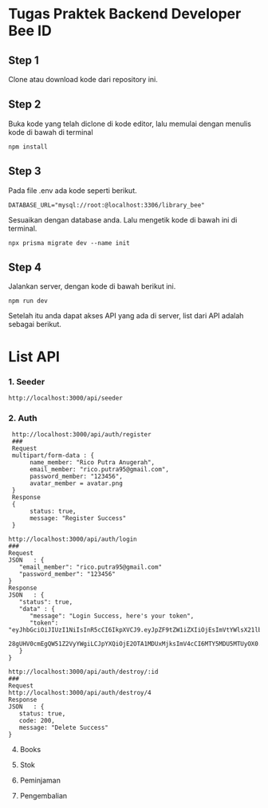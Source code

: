 # Tugas Praktek Backend Developer Bee ID

## Step 1
Clone atau download kode dari repository ini.

## Step 2
Buka kode yang telah diclone di kode editor, lalu memulai dengan menulis kode di bawah di terminal
```
npm install
```

## Step 3
Pada file .env ada kode seperti berikut.
```
DATABASE_URL="mysql://root:@localhost:3306/library_bee"
```
Sesuaikan dengan database anda. Lalu mengetik kode di bawah ini di terminal.
```
npx prisma migrate dev --name init
```

## Step 4
Jalankan server, dengan kode di bawah berikut ini.
```
npm run dev
```
Setelah itu anda dapat akses API yang ada di server, list dari API adalah sebagai berikut.

# List API

### 1. Seeder
   ```
   http://localhost:3000/api/seeder
   ```
### 2. Auth
   ```
    http://localhost:3000/api/auth/register
    ###
    Request
    multipart/form-data : {
         name_member: "Rico Putra Anugerah",
         email_member: "rico.putra95@gmail.com",
         password_member: "123456",
         avatar_member = avatar.png
    }
    Response
    {
         status: true,
         message: "Register Success"
    }

   http://localhost:3000/api/auth/login
   ###
   Request
   JSON   : {
      "email_member": "rico.putra95@gmail.com"
      "password_member": "123456"
   }
   Response
   JSON   : {
      "status": true,
      "data" : {
         "message": "Login Success, here's your token",
         "token": "eyJhbGciOiJIUzI1NiIsInR5cCI6IkpXVCJ9.eyJpZF9tZW1iZXIiOjEsImVtYWlsX21lbWJlciI6InJpY28ucHV0cmE5NUBnbWFpbC5jb20iLCJuYW1lX21lbWJlciI6IlJpY
         28gUHV0cmEgQW51Z2VyYWgiLCJpYXQiOjE2OTA1MDUxMjksImV4cCI6MTY5MDU5MTUyOX0.pO3ldD6ouzI1MJABi3lUZKInCO5o2iVLv10Q7u4FGoY"
      }
   }

   http://localhost:3000/api/auth/destroy/:id
   ###
   Request
   http://localhost:3000/api/auth/destroy/4
   Response
   JSON   : {
      status: true,
      code: 200,
      message: "Delete Success"
   }
   
   ```
4. Books
   
6. Stok
7. Peminjaman
8. Pengembalian
